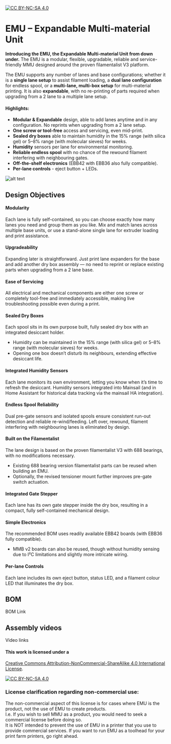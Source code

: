[![CC BY-NC-SA 4.0][cc-by-nc-sa-shield]][cc-by-nc-sa]

# EMU – Expandable Multi-material Unit

**Introducing the EMU, the Expandable Multi-material Unit from down under.** The EMU is a modular, flexible, upgradable, reliable and service-friendly MMU designed around the proven filamentalist V3 platform.

The EMU supports any number of lanes and base configurations; whether it is a **single lane setup** to assist filament loading, a **dual lane configuration** for endless spool, or a **multi-lane, multi-box setup** for multi-material printing. It is also **expandable**, with no re-printing of parts required when upgrading from a 2 lane to a multiple lane setup.

#### Highlights:
- **Modular & Expandable** design, able to add lanes anytime and in any configuration. No reprints when upgrading from a 2 lane setup.
- **One screw or tool-free** access and servicing, even mid-print.
- **Sealed dry boxes** able to maintain humidity in the 15% range (with silica gel) or 5–8% range (with molecular sieves) for weeks.  
- **Humidity** sensors per lane for environmental monitoring.
- **Reliable endless spool** with no chance of the rewound filament interfering with neighbouring gates.
- **Off-the-shelf electronics** (EBB42 with EBB36 also fully compatible).  
- **Per-lane controls** - eject button + LEDs.

![alt text](docs/images/EMU_render.png)

## Design Objectives

#### Modularity  
Each lane is fully self-contained, so you can choose exactly how many lanes you need and group them as you like. Mix and match lanes across multiple base units, or use a stand-alone single lane for extruder loading and print assistance.

#### Upgradeability  
Expanding later is straightforward. Just print lane expanders for the base and add another dry box assembly — no need to reprint or replace existing parts when upgrading from a 2 lane base. 

#### Ease of Servicing 
All electrical and mechanical components are either one screw or completely tool-free and immediately accessible, making live troubleshooting possible even during a print.

#### Sealed Dry Boxes  
Each spool sits in its own purpose built, fully sealed dry box with an integrated desiccant holder. 
- Humidity can be maintained in the 15% range (with silica gel) or 5–8% range (with molecular sieves) for weeks.
- Opening one box doesn’t disturb its neighbours, extending effective desiccant life.

#### Integrated Humidity Sensors 
Each lane monitors its own environment, letting you know when it’s time to refresh the desiccant. Humidity sensors integrated into Mainsail (and in Home Assistant for historical data tracking via the mainsail HA integration).

#### Endless Spool Reliability
Dual pre-gate sensors and isolated spools ensure consistent run-out detection and reliable re-wind/feeding. Left over, rewound, filament interfering with neighbouring lanes is eliminated by design.  

#### Built on the Filamentalist
The lane design is based on the proven filamentalist V3 with 688 bearings, with no modifications necessary. 
- Existing 688 bearing version filamentalist parts can be reused when building an EMU.
- Optionally, the revised tensioner mount further improves pre-gate switch actuation.

#### Integrated Gate Stepper 
Each lane has its own gate stepper inside the dry box, resulting in a compact, fully self-contained mechanical design.

#### Simple Electronics
The recommended BOM uses readily available EBB42 boards (with EBB36 fully compatible). 
- MMB v2 boards can also be reused, though without humidity sensing due to I²C limitations and slightly more intricate wiring.

#### Per-lane Controls  
Each lane includes its own eject button, status LED, and a filament colour LED that illuminates the dry box. 

## BOM
BOM Link

## Assembly videos
Video links


#### This work is licensed under a
[Creative Commons Attribution-NonCommercial-ShareAlike 4.0 International License][cc-by-nc-sa].

[![CC BY-NC-SA 4.0][cc-by-nc-sa-image]][cc-by-nc-sa]

[cc-by-nc-sa]: http://creativecommons.org/licenses/by-nc-sa/4.0/
[cc-by-nc-sa-image]: https://licensebuttons.net/l/by-nc-sa/4.0/88x31.png
[cc-by-nc-sa-shield]: https://img.shields.io/badge/License-CC%20BY--NC--SA%204.0-lightgrey.svg

### License clarification regarding non-commercial use:
The non-commercial aspect of this license is for cases where EMU is the product, not the use of EMU to create products.<br/>
I.e. If you wish to sell MMU as a product, you would need to seek a commercial license before doing so. </br>
It is NOT intended to prevent the use of EMU in a printer that you use to provide commercial services. If you want to run EMU as a toolhead for your print farm printers, go right ahead.
